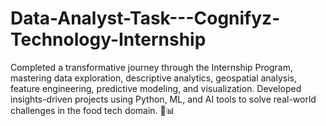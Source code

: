 # Data-Analyst-Task---Cognifyz-Technology-Internship
Completed a transformative journey through the Internship Program, mastering data exploration, descriptive analytics, geospatial analysis, feature engineering, predictive modeling, and visualization. Developed insights-driven projects using Python, ML, and AI tools to solve real-world challenges in the food tech domain. 🌟📊
